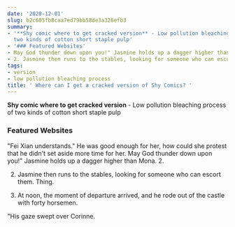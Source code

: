 ```yaml
---
date: '2020-12-01'
slug: b2c605fb8caa7ed79bb58de3a326efb3
summary:
- '**Shy comic where to get cracked version** - Low pollution bleaching process of
  two kinds of cotton short staple pulp'
- '### Featured Websites'
- May God thunder down upon you!" Jasmine holds up a dagger higher than Mona.
- 2. Jasmine then runs to the stables, looking for someone who can escort them.
tags:
- version
- low pollution bleaching process
title: ' Where can I get a cracked version of Shy Comics? '
---
```


 **Shy comic where to get cracked version** - Low pollution bleaching process of two kinds of cotton short staple pulp

### Featured Websites

"Fei Xian understands." He was good enough for her, how could she protest that he didn't set aside more time for her. May God thunder down upon you!" Jasmine holds up a dagger higher than Mona. 2.

2. Jasmine then runs to the stables, looking for someone who can escort them. Thing.

3. At noon, the moment of departure arrived, and he rode out of the castle with forty horsemen.

"His gaze swept over Corinne.

 
        
